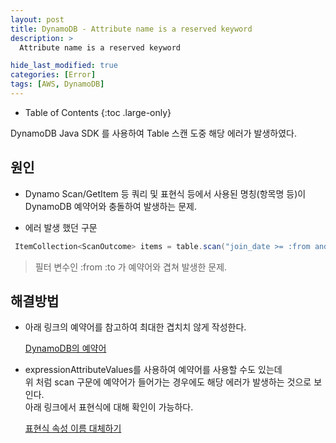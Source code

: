 ```yaml
---
layout: post
title: DynamoDB - Attribute name is a reserved keyword
description: >
  Attribute name is a reserved keyword

hide_last_modified: true
categories: [Error]
tags: [AWS, DynamoDB]
---
```


- Table of Contents
  {:toc .large-only}

DynamoDB Java SDK 를 사용하여 Table 스캔 도중 해당 에러가 발생하였다.

## 원인

- Dynamo Scan/GetItem 등 쿼리 및 표현식 등에서 사용된 명칭(항목명 등)이 DynamoDB 예약어와 충돌하여 발생하는 문제.

- 에러 발생 했던 구문

```java
 ItemCollection<ScanOutcome> items = table.scan("join_date >= :from and join_date <= :to","user_id, user_name, join_date", null, expressionAttributeValues);
```

> 필터 변수인 :from :to 가 예약어와 겹쳐 발생한 문제.

## 해결방법

- 아래 링크의 예약어를 참고하여 최대한 겹치치 않게 작성한다.<br/>

  [DynamoDB의 예약어](https://docs.aws.amazon.com/ko_kr/amazondynamodb/latest/developerguide/ReservedWords.html)

- expressionAttributeValues를 사용하여 예약어를 사용할 수도 있는데 <br/> 위 처럼 scan 구문에 예약어가 들어가는 경우에도 해당 에러가 발생하는 것으로 보인다. <br/>
  아래 링크에서 표현식에 대해 확인이 가능하다.<br/>

  [표현식 속성 이름 대체하기](https://docs.aws.amazon.com/ko_kr/amazondynamodb/latest/developerguide/Expressions.ExpressionAttributeNames.html)
